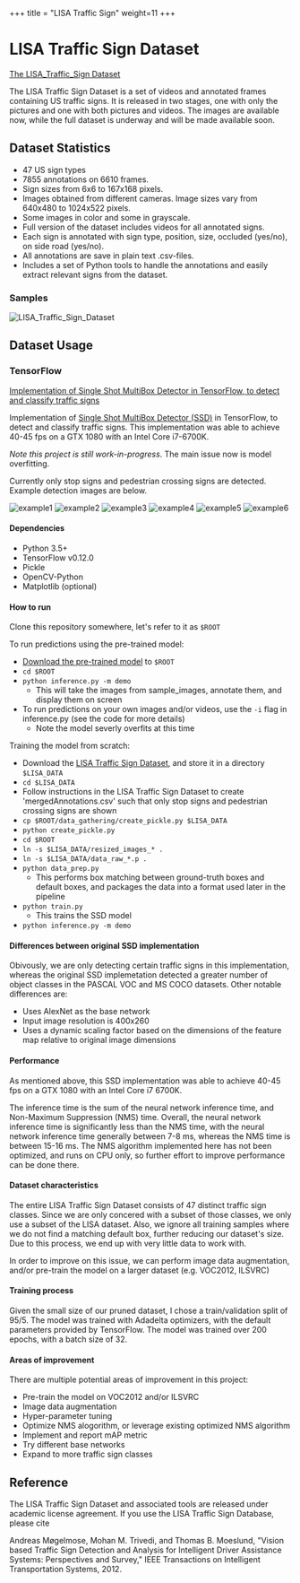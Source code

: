 +++
title = "LISA Traffic Sign"
weight=11
+++

# LISA Traffic Sign Dataset

[The LISA_Traffic_Sign Dataset](http://cvrr.ucsd.edu/LISA/lisa-traffic-sign-dataset.html)

The LISA Traffic Sign Dataset is a set of videos and annotated frames containing US traffic
signs. It is released in two stages, one with only the pictures and one with both pictures and videos.
The images are available now, while the full dataset is underway and will be made available soon.

## Dataset Statistics

* 47 US sign types
* 7855 annotations on 6610 frames.
* Sign sizes from 6x6 to 167x168 pixels.
* Images obtained from different cameras. Image sizes vary from 640x480 to 1024x522 pixels.
* Some images in color and some in grayscale.
* Full version of the dataset includes videos for all annotated signs.
* Each sign is annotated with sign type, position, size, occluded (yes/no), on side road (yes/no).
* All annotations are save in plain text .csv-files.
* Includes a set of Python tools to handle the annotations and easily extract relevant signs from the dataset.

### Samples

![LISA_Traffic_Sign_Dataset](/figures/lisa-traffic-sign-dataset-structure.png)


## Dataset Usage

### TensorFlow
[Implementation of Single Shot MultiBox Detector in TensorFlow, to detect and classify traffic signs](https://github.com/georgesung/ssd_tensorflow_traffic_sign_detection)

Implementation of [Single Shot MultiBox Detector (SSD)](https://arxiv.org/abs/1512.02325) in TensorFlow, to detect and classify traffic signs. This implementation was able to achieve 40-45 fps on a GTX 1080 with an Intel Core i7-6700K.

*Note this project is still work-in-progress*. The main issue now is model overfitting.

Currently only stop signs and pedestrian crossing signs are detected. Example detection images are below.

![example1](/figures/LISA_Traffic_Sign/stop_1323896809.avi_image12.png)
![example2](/figures/LISA_Traffic_Sign/pedestrian_1323896918.avi_image9.png)
![example3](/figures/LISA_Traffic_Sign/stop_1323804419.avi_image31.png)
![example4](/figures/LISA_Traffic_Sign/stop_1323822840.avi_image5.png)
![example5](/figures/LISA_Traffic_Sign/pedestrianCrossing_1330547304.avi_image1.png)
![example6](/figures/LISA_Traffic_Sign/pedestrianCrossing_1333395817.avi_image21.png)


#### Dependencies
* Python 3.5+
* TensorFlow v0.12.0
* Pickle
* OpenCV-Python
* Matplotlib (optional)

#### How to run
Clone this repository somewhere, let's refer to it as `$ROOT`

To run predictions using the pre-trained model:
* [Download the pre-trained model](https://drive.google.com/open?id=0BzaCOTL9zhUlekM3NWU1bmNqeVk) to `$ROOT`
* `cd $ROOT`
* `python inference.py -m demo`
  * This will take the images from sample_images, annotate them, and display them on screen
* To run predictions on your own images and/or videos, use the `-i` flag in inference.py (see the code for more details)
  * Note the model severly overfits at this time

Training the model from scratch:
* Download the [LISA Traffic Sign Dataset](http://cvrr.ucsd.edu/LISA/lisa-traffic-sign-dataset.html), and store it in a directory `$LISA_DATA`
* `cd $LISA_DATA`
* Follow instructions in the LISA Traffic Sign Dataset to create 'mergedAnnotations.csv' such that only stop signs and pedestrian crossing signs are shown
* `cp $ROOT/data_gathering/create_pickle.py $LISA_DATA`
* `python create_pickle.py`
* `cd $ROOT`
* `ln -s $LISA_DATA/resized_images_* .`
* `ln -s $LISA_DATA/data_raw_*.p .`
* `python data_prep.py`
  * This performs box matching between ground-truth boxes and default boxes, and packages the data into a format used later in the pipeline
* `python train.py`
  * This trains the SSD model
* `python inference.py -m demo`

#### Differences between original SSD implementation
Obivously, we are only detecting certain traffic signs in this implementation, whereas the original SSD implemetation detected a greater number of object classes in the PASCAL VOC and MS COCO datasets. Other notable differences are:
* Uses AlexNet as the base network
* Input image resolution is 400x260
* Uses a dynamic scaling factor based on the dimensions of the feature map relative to original image dimensions

#### Performance
As mentioned above, this SSD implementation was able to achieve 40-45 fps on a GTX 1080 with an Intel Core i7 6700K.

The inference time is the sum of the neural network inference time, and Non-Maximum Suppression (NMS) time. Overall, the neural network inference time is significantly less than the NMS time, with the neural network inference time generally between 7-8 ms, whereas the NMS time is between 15-16 ms. The NMS algorithm implemented here has not been optimized, and runs on CPU only, so further effort to improve performance can be done there.

#### Dataset characteristics
The entire LISA Traffic Sign Dataset consists of 47 distinct traffic sign classes. Since we are only concered with a subset of those classes, we only use a subset of the LISA dataset. Also, we ignore all training samples where we do not find a matching default box, further reducing our dataset's size. Due to this process, we end up with very little data to work with.

In order to improve on this issue, we can perform image data augmentation, and/or pre-train the model on a larger dataset (e.g. VOC2012, ILSVRC)

#### Training process
Given the small size of our pruned dataset, I chose a train/validation split of 95/5. The model was trained with Adadelta optimizers, with the default parameters provided by TensorFlow. The model was trained over 200 epochs, with a batch size of 32.

#### Areas of improvement
There are multiple potential areas of improvement in this project:

* Pre-train the model on VOC2012 and/or ILSVRC
* Image data augmentation
* Hyper-parameter tuning
* Optimize NMS alogorithm, or leverage existing optimized NMS algorithm
* Implement and report mAP metric
* Try different base networks
* Expand to more traffic sign classes


## Reference

The LISA Traffic Sign Dataset and associated tools are released under academic license agreement. If you use the LISA Traffic Sign Database, please cite 

Andreas Møgelmose, Mohan M. Trivedi, and Thomas B. Moeslund, "Vision based Traffic Sign Detection and Analysis for Intelligent Driver Assistance Systems: Perspectives and Survey," IEEE Transactions on Intelligent Transportation Systems, 2012.